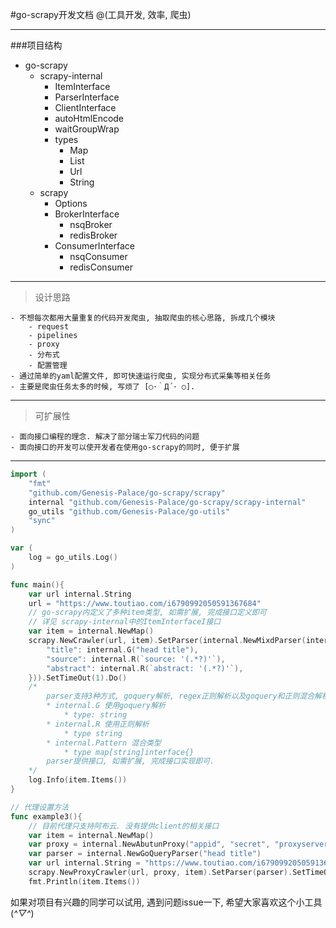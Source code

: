 #go-scrapy开发文档
@(工具开发, 效率, 爬虫)

-------
###项目结构
- go-scrapy
	- scrapy-internal
		- ItemInterface
		- ParserInterface
		- ClientInterface
		- autoHtmlEncode
		- waitGroupWrap
		- types
			- Map
			- List
			- Url
			- String
	- scrapy
		- Options
		- BrokerInterface
			- nsqBroker
			- redisBroker
		- ConsumerInterface
			- nsqConsumer
			- redisConsumer 

-----
>设计思路

	- 不想每次都用大量重复的代码开发爬虫, 抽取爬虫的核心思路, 拆成几个模块
		- request
		- pipelines
		- proxy
		- 分布式
		- 配置管理
	- 通过简单的yaml配置文件, 即可快速运行爬虫, 实现分布式采集等相关任务
	- 主要是爬虫任务太多的时候, 写烦了 [○･｀Д´･ ○].

----

>可扩展性

	- 面向接口编程的理念. 解决了部分瑞士军刀代码的问题
	- 面向接口的开发可以使开发者在使用go-scrapy的同时, 便于扩展

---

```go
import (
	"fmt"
	"github.com/Genesis-Palace/go-scrapy/scrapy"
	internal "github.com/Genesis-Palace/go-scrapy/scrapy-internal"
	go_utils "github.com/Genesis-Palace/go-utils"
	"sync"
)

var (
	log = go_utils.Log()
)

func main(){
	var url internal.String
	url = "https://www.toutiao.com/i6790992050591367684"
	// go-scrapy内定义了多种item类型, 如需扩展, 完成接口定义即可
	// 详见 scrapy-internal中的ItemInterfaceI接口
	var item = internal.NewMap()
	scrapy.NewCrawler(url, item).SetParser(internal.NewMixdParser(internal.Pattern{
		"title": internal.G("head title"),
		"source": internal.R(`source: '(.*?)'`),
		"abstract": internal.R(`abstract: '(.*?)'`),
	})).SetTimeOut(1).Do()
	/* 
		parser支持3种方式, goquery解析, regex正则解析以及goquery和正则混合解析的方式.
		* internal.G 使用goquery解析
			* type: string
		* internal.R 使用正则解析
			* type string
		* internal.Pattern 混合类型
			* type map[string]interface{}
		parser提供接口, 如需扩展, 完成接口实现即可.
	*/
	log.Info(item.Items())
}
```

```go
// 代理设置方法
func example3(){
	// 目前代理只支持阿布云. 没有提供client的相关接口
	var item = internal.NewMap()
	var proxy = internal.NewAbutunProxy("appid", "secret", "proxyserver")
	var parser = internal.NewGoQueryParser("head title")
	var url internal.String = "https://www.toutiao.com/i6790992050591367684"
	scrapy.NewProxyCrawler(url, proxy, item).SetParser(parser).SetTimeOut(1).Do()
	fmt.Println(item.Items())
```

如果对项目有兴趣的同学可以试用, 遇到问题issue一下,  希望大家喜欢这个小工具(*^▽^*)